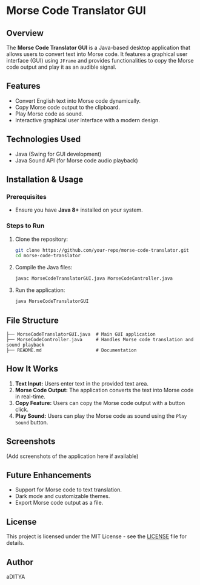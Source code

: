 # Morse Code Translator GUI

## Overview
The **Morse Code Translator GUI** is a Java-based desktop application that allows users to convert text into Morse code. It features a graphical user interface (GUI) using `JFrame` and provides functionalities to copy the Morse code output and play it as an audible signal.

## Features
- Convert English text into Morse code dynamically.
- Copy Morse code output to the clipboard.
- Play Morse code as sound.
- Interactive graphical user interface with a modern design.

## Technologies Used
- Java (Swing for GUI development)
- Java Sound API (for Morse code audio playback)

## Installation & Usage

### Prerequisites
- Ensure you have **Java 8+** installed on your system.

### Steps to Run
1. Clone the repository:
   ```sh
   git clone https://github.com/your-repo/morse-code-translator.git
   cd morse-code-translator
   ```
2. Compile the Java files:
   ```sh
   javac MorseCodeTranslatorGUI.java MorseCodeController.java
   ```
3. Run the application:
   ```sh
   java MorseCodeTranslatorGUI
   ```

## File Structure
```
├── MorseCodeTranslatorGUI.java  # Main GUI application
├── MorseCodeController.java     # Handles Morse code translation and sound playback
├── README.md                    # Documentation
```

## How It Works
1. **Text Input:** Users enter text in the provided text area.
2. **Morse Code Output:** The application converts the text into Morse code in real-time.
3. **Copy Feature:** Users can copy the Morse code output with a button click.
4. **Play Sound:** Users can play the Morse code as sound using the `Play Sound` button.

## Screenshots
(Add screenshots of the application here if available)

## Future Enhancements
- Support for Morse code to text translation.
- Dark mode and customizable themes.
- Export Morse code output as a file.

## License
This project is licensed under the MIT License - see the [LICENSE](LICENSE) file for details.

## Author
aDITYA

